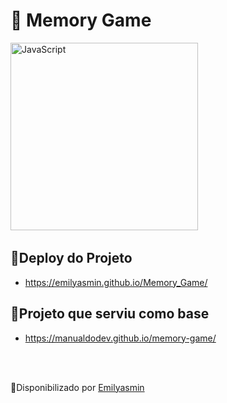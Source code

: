 # :brain: Memory Game 
<img src="https://user-images.githubusercontent.com/30186107/29488525-f55a69d0-84da-11e7-8a39-5476f663b5eb.png" width="300" title="JavaScript"/> &nbsp;

## :brain:Deploy do Projeto 
- https://emilyasmin.github.io/Memory_Game/

## :brain:Projeto que serviu como base
- https://manualdodev.github.io/memory-game/

<br>
<br>

:brain:Disponibilizado por <a href="https://github.com/Emilyasmin">Emilyasmin</a> 

